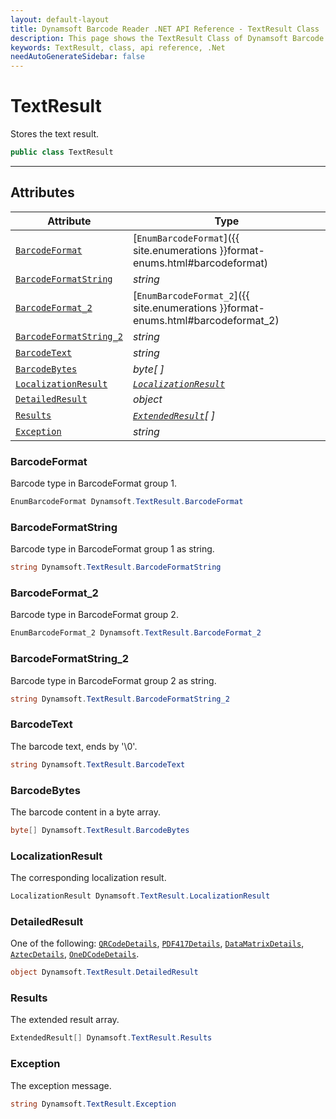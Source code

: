 ```yaml
---
layout: default-layout
title: Dynamsoft Barcode Reader .NET API Reference - TextResult Class
description: This page shows the TextResult Class of Dynamsoft Barcode Reader for .NET SDK.
keywords: TextResult, class, api reference, .Net
needAutoGenerateSidebar: false
---
```



# TextResult
Stores the text result.

```csharp
public class TextResult
```  
  
---
  

## Attributes
  
| Attribute | Type |
|---------- | ---- |
| [`BarcodeFormat`](#barcodeformat) | [`EnumBarcodeFormat`]({{ site.enumerations }}format-enums.html#barcodeformat) |
| [`BarcodeFormatString`](#barcodeformatstring) | *string* |
| [`BarcodeFormat_2`](#barcodeformat_2) | [`EnumBarcodeFormat_2`]({{ site.enumerations }}format-enums.html#barcodeformat_2) |
| [`BarcodeFormatString_2`](#barcodeformatstring_2) | *string* |
| [`BarcodeText`](#barcodetext) | *string* |
| [`BarcodeBytes`](#barcodebytes) | *byte[ ]* |
| [`LocalizationResult`](#localizationresult) | *[`LocalizationResult`](LocalizationResult.md)* |
| [`DetailedResult`](#detailedresult) | *object* |
| [`Results`](#results) | *[`ExtendedResult`](ExtendedResult.md)[ ]* |
| [`Exception`](#Exception) | *string* |


### BarcodeFormat
Barcode type in BarcodeFormat group 1.

```csharp
EnumBarcodeFormat Dynamsoft.TextResult.BarcodeFormat
```

### BarcodeFormatString
Barcode type in BarcodeFormat group 1 as string.

```csharp
string Dynamsoft.TextResult.BarcodeFormatString
```

### BarcodeFormat_2
Barcode type in BarcodeFormat group 2.

```csharp
EnumBarcodeFormat_2 Dynamsoft.TextResult.BarcodeFormat_2
```

### BarcodeFormatString_2
Barcode type in BarcodeFormat group 2 as string.

```csharp
string Dynamsoft.TextResult.BarcodeFormatString_2
```

### BarcodeText
The barcode text, ends by '\0'.

```csharp
string Dynamsoft.TextResult.BarcodeText
```

### BarcodeBytes
The barcode content in a byte array.

```csharp
byte[] Dynamsoft.TextResult.BarcodeBytes
```

### LocalizationResult
The corresponding localization result.

```csharp
LocalizationResult Dynamsoft.TextResult.LocalizationResult
```

### DetailedResult
One of the following: [`QRCodeDetails`](QRCodeDetails.md), [`PDF417Details`](PDF417Details.md), [`DataMatrixDetails`](DataMatrixDetails.md), [`AztecDetails`](AztecDetails.md), [`OneDCodeDetails`](OneDCodeDetails.md).

```csharp
object Dynamsoft.TextResult.DetailedResult
```

### Results
The extended result array.

```csharp
ExtendedResult[] Dynamsoft.TextResult.Results
```

### Exception
The exception message.

```csharp
string Dynamsoft.TextResult.Exception
```
